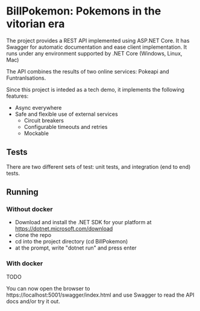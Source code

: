 # BillPokemon: Pokemons in the vitorian era

The project provides a REST API implemented using ASP.NET Core.
It has Swagger for automatic documentation and ease client implementation.
It runs under any environment supported by .NET Core (Windows, Linux, Mac)

The API combines the results of two online services: Pokeapi and Funtranlsations.

Since this project is inteded as a tech demo, it implements the following features:

- Async everywhere
- Safe and flexible use of external services 
    - Circuit breakers
    - Configurable timeouts and retries
    - Mockable

## Tests

There are two different sets of test: unit tests, and integration (end to end) tests.

## Running

### Without docker

- Download and install the .NET SDK for your platform at https://dotnet.microsoft.com/download
- clone the repo
- cd into the project directory (cd BillPokemon)
- at the prompt, write "dotnet run" and press enter

### With docker

TODO

You can now open the browser to https://localhost:5001/swagger/index.html and use Swagger to read the API docs and/or try it out.